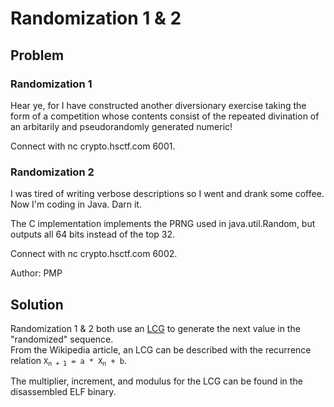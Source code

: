 # Randomization 1 & 2
## Problem
### Randomization 1
Hear ye, for I have constructed another diversionary exercise taking the form of a competition whose contents consist of the repeated divination of an arbitarily and pseudorandomly generated numeric!

Connect with nc crypto.hsctf.com 6001.

### Randomization 2
I was tired of writing verbose descriptions so I went and drank some coffee. Now I'm coding in Java. Darn it.

The C implementation implements the PRNG used in java.util.Random, but outputs all 64 bits instead of the top 32.

Connect with nc crypto.hsctf.com 6002.

Author: PMP
## Solution
Randomization 1 & 2 both use an [LCG](https://en.wikipedia.org/wiki/Linear_congruential_generator) to generate the next value in the "randomized" sequence.  
From the Wikipedia article, an LCG can be described with the recurrence relation <code>X<sub>n + 1</sub> = a * X<sub>n</sub> + b</code>.

The multiplier, increment, and modulus for the LCG can be found in the disassembled ELF binary.
